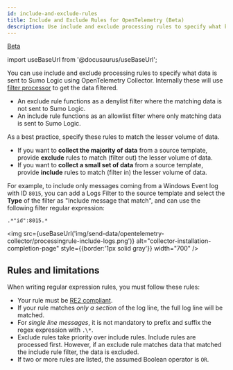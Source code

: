 ```yaml
---
id: include-and-exclude-rules
title: Include and Exclude Rules for OpenTelemetry (Beta)
description: Use include and exclude processing rules to specify what kind of data is sent to Sumo Logic using OpenTelemetry Collector.
---
```


<head>
  <meta name="robots" content="noindex" />
</head>

<p><a href="/docs/beta"><span className="beta">Beta</span></a></p>

import useBaseUrl from '@docusaurus/useBaseUrl';

You can use include and exclude processing rules to specify what data is sent to Sumo Logic using OpenTelemetry Collector. Internally these will use [filter processor](https://github.com/open-telemetry/opentelemetry-collector-contrib/tree/main/processor/filterprocessor) to get the data filtered. 

* An exclude rule functions as a denylist filter where the matching data is not sent to Sumo Logic.
* An include rule functions as an allowlist filter where only matching data is sent to Sumo Logic.

As a best practice, specify these rules to match the lesser volume of data.

* If you want to **collect the majority of data** from a source template, provide **exclude** rules to match (filter out) the lesser volume of data.
* If you want to **collect a small set of data** from a source template, provide **include** rules to match (filter in) the lesser volume of data.

For example, to include only messages coming from a Windows Event log with ID `8015`, you can add a Logs Filter to the source template and select the **Type** of the filter as "Include message that match", and can use the following filter regular expression:

```
.*"id":8015.*
```

<img src={useBaseUrl('img/send-data/opentelemetry-collector/processingrule-include-logs.png')} alt="collector-installation-completion-page" style={{border:'1px solid gray'}} width="700" />

## Rules and limitations

When writing regular expression rules, you must follow these rules:

* Your rule must be [RE2 compliant](https://github.com/google/re2/wiki/Syntax).
* If your rule matches *only a section* of the log line, the full log line will be matched.
* For *single line messages*, it is not mandatory to prefix and suffix the regex expression with `.\*`.
* Exclude rules take priority over include rules. Include rules are processed first. However, if an exclude rule matches data that matched the include rule filter, the data is excluded.
* If two or more rules are listed, the assumed Boolean operator is `OR`.
